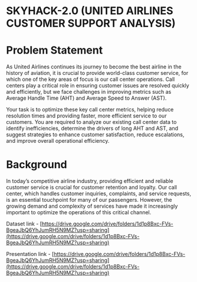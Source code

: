 # SKYHACK-2.0 (UNITED AIRLINES CUSTOMER SUPPORT ANALYSIS)

# Problem Statement
As United Airlines continues its journey to become the best airline in the history of aviation, it is crucial to provide world-class customer service, for which one of the key areas of focus is our call center operations. Call centers play a critical role in ensuring customer issues are resolved quickly and efficiently, but we face challenges in improving metrics such as Average Handle Time (AHT) and Average Speed to Answer (AST).

Your task is to optimize these key call center metrics, helping reduce resolution times and providing faster, more efficient service to our customers. You are required to analyze our existing call center data to identify inefficiencies, determine the drivers of long AHT and AST, and suggest strategies to enhance customer satisfaction, reduce escalations, and improve overall operational efficiency.

# Background
In today’s competitive airline industry, providing efficient and reliable customer service is crucial for customer retention and loyalty. Our call center, which handles customer inquiries, complaints, and service requests, is an essential touchpoint for many of our passengers. However, the growing demand and complexity of services have made it increasingly important to optimize the operations of this critical channel.

Dataset link - [https://drive.google.com/drive/folders/1d1p8Bxc-FVs-BgeaJbQ6YhJumRH5N9MZ?usp=sharing](https://drive.google.com/drive/folders/1d1p8Bxc-FVs-BgeaJbQ6YhJumRH5N9MZ?usp=sharing)

Presentation link - [https://drive.google.com/drive/folders/1d1p8Bxc-FVs-BgeaJbQ6YhJumRH5N9MZ?usp=sharing](https://drive.google.com/drive/folders/1d1p8Bxc-FVs-BgeaJbQ6YhJumRH5N9MZ?usp=sharing)
